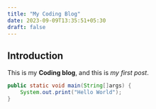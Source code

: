 ```yaml
---
title: "My Coding Blog"
date: 2023-09-09T13:35:51+05:30
draft: false
---
```


## Introduction

This is my **Coding blog**, and this is *my first post*.

```java
public static void main(String[]args) {
    System.out.print("Hello World");
}
```